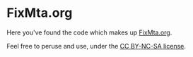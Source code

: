 # FixMta.org

Here you've found the code which makes up [FixMta.org](http://fixmta.org).

Feel free to peruse and use, under the [CC BY-NC-SA license](http://creativecommons.org/licenses/by-nc-sa/2.0/deed.en).